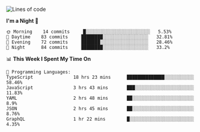 <!--START_SECTION:waka-->
![Lines of code](https://img.shields.io/badge/From%20Hello%20World%20I%27ve%20Written-528062%20lines%20of%20code-blue)

**I'm a Night 🦉** 

```text
🌞 Morning    14 commits     █░░░░░░░░░░░░░░░░░░░░░░░░   5.53% 
🌆 Daytime    83 commits     ████████░░░░░░░░░░░░░░░░░   32.81% 
🌃 Evening    72 commits     ███████░░░░░░░░░░░░░░░░░░   28.46% 
🌙 Night      84 commits     ████████░░░░░░░░░░░░░░░░░   33.2%

```


📊 **This Week I Spent My Time On** 

```text
💬 Programming Languages: 
TypeScript               18 hrs 23 mins      ██████████████░░░░░░░░░░░   58.46% 
JavaScript               3 hrs 43 mins       ███░░░░░░░░░░░░░░░░░░░░░░   11.83% 
YAML                     2 hrs 48 mins       ██░░░░░░░░░░░░░░░░░░░░░░░   8.9% 
JSON                     2 hrs 45 mins       ██░░░░░░░░░░░░░░░░░░░░░░░   8.76% 
GraphQL                  1 hr 22 mins        █░░░░░░░░░░░░░░░░░░░░░░░░   4.35%

```


<!--END_SECTION:waka-->
